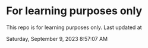 # For learning purposes only
This repo is for learning purposes only.
Last updated at

Saturday, September 9, 2023 8:57:07 AM

